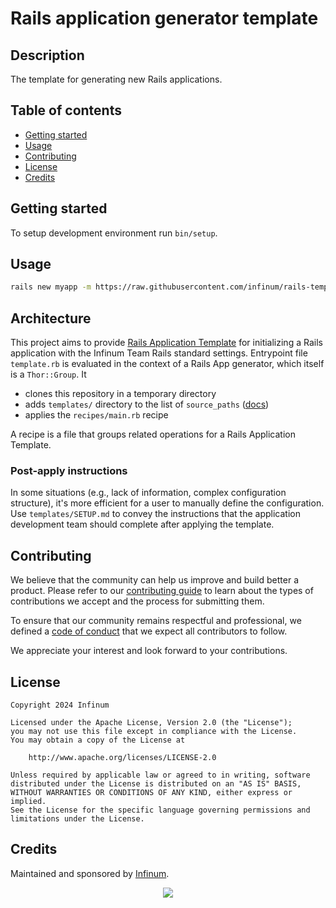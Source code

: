 # Rails application generator template

## Description

The template for generating new Rails applications.

## Table of contents

* [Getting started](#getting-started)
* [Usage](#usage)
* [Contributing](#contributing)
* [License](#license)
* [Credits](#credits)

## Getting started

To setup development environment run `bin/setup`.

## Usage

```bash
rails new myapp -m https://raw.githubusercontent.com/infinum/rails-template/refs/heads/main/template.rb
```

## Architecture
This project aims to provide [Rails Application Template](https://guides.rubyonrails.org/rails_application_templates.html) for initializing a Rails application with the Infinum Team Rails standard settings. Entrypoint file `template.rb` is evaluated in the context of a Rails App generator, which itself is a `Thor::Group`. It

- clones this repository in a temporary directory
- adds `templates/` directory to the list of `source_paths` ([docs](https://guides.rubyonrails.org/rails_application_templates.html#advanced-usage))
- applies the `recipes/main.rb` recipe

A recipe is a file that groups related operations for a Rails Application Template.

### Post-apply instructions
In some situations (e.g., lack of information, complex configuration structure), it's more efficient for a user to manually define the configuration. Use `templates/SETUP.md` to convey the instructions that the application development team should complete after applying the template.

## Contributing

We believe that the community can help us improve and build better a product.
Please refer to our [contributing guide](CONTRIBUTING.md) to learn about the types of contributions we accept and the process for submitting them.

To ensure that our community remains respectful and professional, we defined a [code of conduct](CODE_OF_CONDUCT.md) that we expect all contributors to follow.

We appreciate your interest and look forward to your contributions.

## License

```text
Copyright 2024 Infinum

Licensed under the Apache License, Version 2.0 (the "License");
you may not use this file except in compliance with the License.
You may obtain a copy of the License at

    http://www.apache.org/licenses/LICENSE-2.0

Unless required by applicable law or agreed to in writing, software
distributed under the License is distributed on an "AS IS" BASIS,
WITHOUT WARRANTIES OR CONDITIONS OF ANY KIND, either express or implied.
See the License for the specific language governing permissions and
limitations under the License.
```

## Credits

Maintained and sponsored by [Infinum](https://infinum.com).

<div align="center">
    <a href='https://infinum.com'>
    <picture>
        <source srcset="https://assets.infinum.com/brand/logo/static/white.svg" media="(prefers-color-scheme: dark)">
        <img src="https://assets.infinum.com/brand/logo/static/default.svg">
    </picture>
    </a>
</div>
